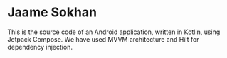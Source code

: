 # Jaame Sokhan

This is the source code of an Android application, written in Kotlin, using Jetpack Compose.
We have used MVVM architecture and Hilt for dependency injection.
